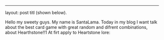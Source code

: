 ---
layout: post
titl (shown below).

Hello my sweety guys. My name is SantaLama.
Today in my blog I want talk about the best card game with great random and difrent combinations, about Hearthstone!!1
At firt  apply to Heartstone lore:
